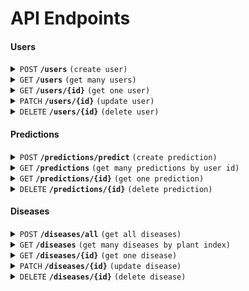 # API Endpoints

#### Users

<details>
 <summary><code>POST</code> <code><b>/users</b></code> <code>(create user)</code></summary>

##### Parameters
> None

##### Request Body
```json
{
    "user_id": "string",
    "email": "string",
    "name": "string"
}
```

##### Response Body
```json
{
    "message": "string"
}
```
</details>

<details>
 <summary><code>GET</code> <code><b>/users</b></code> <code>(get many users)</code></summary>

##### Parameters
> None

##### Request Body
> None

##### Response Body
```json
{
    "users": [
        {
            "user_id": "string",
            "email": "string",
            "name": "string",
            "created_at": "string"
        }
    ]
}
```
</details>

<details>
 <summary><code>GET</code> <code><b>/users/{id}</b></code> <code>(get one user)</code></summary>

##### Path Parameters
> | name | type | data type |
> |-----------|-----------|-------------------------|
> | id | required | string|

##### Request Body
> None

##### Response Body
```json
{
    "user_id": "string",
    "email": "string",
    "name": "string",
    "created_at": "string"
}
```
</details>

<details>
 <summary><code>PATCH</code> <code><b>/users/{id}</b></code> <code>(update user)</code></summary>

##### Path Parameters
> | name | type | data type |
> |-----------|-----------|-------------------------|
> | id | required | string|

##### Request Body
```json
{
    "name": "string"
}
```

##### Response Body
```json
{
    "message": "string"
}
```
</details>

<details>
 <summary><code>DELETE</code> <code><b>/users/{id}</b></code> <code>(delete user)</code></summary>

##### Path Parameters
> | name | type | data type |
> |-----------|-----------|-------------------------|
> | id | required | string|

##### Request Body
> None

##### Response Body
```json
{
    "message": "string"
}
```
</details>












#### Predictions

<details>
 <summary><code>POST</code> <code><b>/predictions/predict</b></code> <code>(create prediction)</code></summary>

##### Query Parameters
> | name | type | data type |
> |-----------|-----------|-------------------------|
> | user_id | required | string|
> | plant_index | required | string|

##### Request Body
```json
{
   "image": "File"
}
```

##### Response Body
```json
{
    "prediction_id": "string",
    "plant_index": 1,
    "disease_index": 1,
    "plant_name": "string",
    "disease_name": "string",
    "confidence_score": 1,
    "temporary_image_url": "string",
    "user_id": "string",
    "treatment": "string",
    "analysis": "string",
    "article": "string",
    "created_at": "string"
}
```
</details>

<details>
 <summary><code>GET</code> <code><b>/predictions</b></code> <code>(get many predictions by user id)</code></summary>

##### Query Parameters
> | name | type | data type |
> |-----------|-----------|-------------------------|
> | user_id | required | string|

##### Request Body
> None

##### Response Body
```json
{
    "predictions": [
        {
            "prediction_id": "string",
            "plant_index": 1,
            "disease_index": 1,
            "plant_name": "string",
            "disease_name": "string",
            "confidence_score": 1,
            "temporary_image_url": "string",
            "user_id": "string",
            "treatment": "string",
            "analysis": "string",
            "article": "string",
            "created_at": "string"
        }
    ]
}
```
</details>

<details>
 <summary><code>GET</code> <code><b>/predictions/{id}</b></code> <code>(get one prediction)</code></summary>

##### Path Parameter
> | name | type | data type |
> |-----------|-----------|-------------------------|
> | id | required | string|

##### Request Body
> None

##### Response Body
```json
{
    "prediction_id": "string",
    "plant_index": 1,
    "disease_index": 1,
    "plant_name": "string",
    "disease_name": "string",
    "confidence_score": 1,
    "temporary_image_url": "string",
    "user_id": "string",
    "treatment": "string",
    "analysis": "string",
    "article": "string",
    "created_at": "string"
}
```
</details>

<details>
 <summary><code>DELETE</code> <code><b>/predictions/{id}</b></code> <code>(delete prediction)</code></summary>

##### Path Parameter
> | name | type | data type |
> |-----------|-----------|-------------------------|
> | id | required | string|

##### Request Body
> None

##### Response Body
```json
{
    "message": "string"
}
```
</details>











#### Diseases

<details>
 <summary><code>POST</code> <code><b>/diseases/all</b></code> <code>(get all diseases)</code></summary>

##### Parameters
> None

##### Request Body
> None

##### Response Body
```json
{
    "diseases": [
        {
            "disease_id": "string",
            "plant_index": 1,
            "disease_index": 1,
            "plant_name": "string",
            "disease_name": "string",
            "description": "string",
            "treatment": "string",
            "analysis": "string",
            "article": "string",
            "temporary_image_url": "string"
        }
    ]
}
```
</details>

<details>
 <summary><code>GET</code> <code><b>/diseases</b></code> <code>(get many diseases by plant index)</code></summary>

##### Query Parameters
> | name | type | data type |
> |-----------|-----------|-------------------------|
> | plant_index | required | string|

##### Request Body
> None

##### Response Body
```json
{
    "diseases": [
        {
            "disease_id": "string",
            "plant_index": 1,
            "disease_index": 1,
            "plant_name": "string",
            "disease_name": "string",
            "description": "string",
            "treatment": "string",
            "analysis": "string",
            "article": "string",
            "temporary_image_url": "string"
        }
    ]
}
```
</details>

<details>
 <summary><code>GET</code> <code><b>/diseases/{id}</b></code> <code>(get one disease)</code></summary>

##### Path Parameters
> | name | type | data type |
> |-----------|-----------|-------------------------|
> | id | required | string|

##### Request Body
> None

##### Response Body
```json 
{
    "disease_id": "string",
    "plant_index": 1,
    "disease_index": 1,
    "plant_name": "string",
    "disease_name": "string",
    "description": "string",
    "treatment": "string",
    "analysis": "string",
    "article": "string",
    "temporary_image_url": "string"
}
```
</details>

<details>
 <summary><code>PATCH</code> <code><b>/diseases/{id}</b></code> <code>(update disease)</code></summary>

##### Path Parameter
> | name | type | data type |
> |-----------|-----------|-------------------------|
> | id | required | string|

##### Request Body
```json
{
    "plant_index": 1,
    "disease_index": 1,
    "plant_name": "string",
    "disease_name": "string",
    "description": "string",
    "treatment": "string",
    "analysis": "string",
    "article": "string",
    "image_id": "string"
}
```

##### Response Body
```json
{
    "message": "string"
}
```
</details>

<details>
 <summary><code>DELETE</code> <code><b>/diseases/{id}</b></code> <code>(delete disease)</code></summary>

##### Path Parameter
> | name | type | data type |
> |-----------|-----------|-------------------------|
> | id | required | string|

##### Request Body
> None

##### Response Body
```json
{
    "message": "string"
}
```
</details>